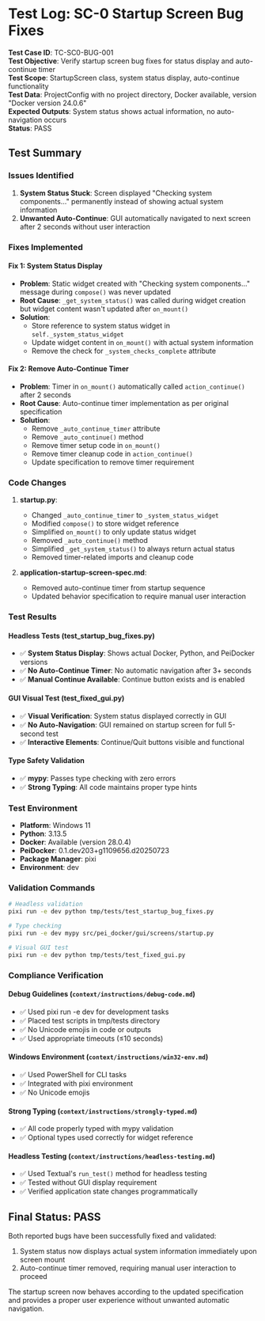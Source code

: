 # Test Log: SC-0 Startup Screen Bug Fixes

**Test Case ID**: TC-SC0-BUG-001  
**Test Objective**: Verify startup screen bug fixes for status display and auto-continue timer  
**Test Scope**: StartupScreen class, system status display, auto-continue functionality  
**Test Data**: ProjectConfig with no project directory, Docker available, version "Docker version 24.0.6"  
**Expected Outputs**: System status shows actual information, no auto-navigation occurs  
**Status**: PASS

## Test Summary

### Issues Identified
1. **System Status Stuck**: Screen displayed "Checking system components..." permanently instead of showing actual system information
2. **Unwanted Auto-Continue**: GUI automatically navigated to next screen after 2 seconds without user interaction

### Fixes Implemented

#### Fix 1: System Status Display
- **Problem**: Static widget created with "Checking system components..." message during `compose()` was never updated
- **Root Cause**: `_get_system_status()` was called during widget creation but widget content wasn't updated after `on_mount()`
- **Solution**: 
  - Store reference to system status widget in `self._system_status_widget`
  - Update widget content in `on_mount()` with actual system information
  - Remove the check for `_system_checks_complete` attribute

#### Fix 2: Remove Auto-Continue Timer
- **Problem**: Timer in `on_mount()` automatically called `action_continue()` after 2 seconds
- **Root Cause**: Auto-continue timer implementation as per original specification
- **Solution**:
  - Remove `_auto_continue_timer` attribute
  - Remove `_auto_continue()` method
  - Remove timer setup code in `on_mount()`
  - Remove timer cleanup code in `action_continue()`
  - Update specification to remove timer requirement

### Code Changes

1. **startup.py**:
   - Changed `_auto_continue_timer` to `_system_status_widget`
   - Modified `compose()` to store widget reference
   - Simplified `on_mount()` to only update status widget
   - Removed `_auto_continue()` method
   - Simplified `_get_system_status()` to always return actual status
   - Removed timer-related imports and cleanup code

2. **application-startup-screen-spec.md**:
   - Removed auto-continue timer from startup sequence
   - Updated behavior specification to require manual user interaction

### Test Results

#### Headless Tests (test_startup_bug_fixes.py)
- ✅ **System Status Display**: Shows actual Docker, Python, and PeiDocker versions
- ✅ **No Auto-Continue Timer**: No automatic navigation after 3+ seconds
- ✅ **Manual Continue Available**: Continue button exists and is enabled

#### GUI Visual Test (test_fixed_gui.py)
- ✅ **Visual Verification**: System status displayed correctly in GUI
- ✅ **No Auto-Navigation**: GUI remained on startup screen for full 5-second test
- ✅ **Interactive Elements**: Continue/Quit buttons visible and functional

#### Type Safety Validation
- ✅ **mypy**: Passes type checking with zero errors
- ✅ **Strong Typing**: All code maintains proper type hints

### Test Environment
- **Platform**: Windows 11
- **Python**: 3.13.5
- **Docker**: Available (version 28.0.4)
- **PeiDocker**: 0.1.dev203+g1109656.d20250723
- **Package Manager**: pixi
- **Environment**: dev

### Validation Commands

```bash
# Headless validation
pixi run -e dev python tmp/tests/test_startup_bug_fixes.py

# Type checking
pixi run -e dev mypy src/pei_docker/gui/screens/startup.py

# Visual GUI test
pixi run -e dev python tmp/tests/test_fixed_gui.py
```

### Compliance Verification

#### Debug Guidelines (`context/instructions/debug-code.md`)
- ✅ Used pixi run -e dev for development tasks
- ✅ Placed test scripts in tmp/tests directory
- ✅ No Unicode emojis in code or outputs
- ✅ Used appropriate timeouts (≤10 seconds)

#### Windows Environment (`context/instructions/win32-env.md`)
- ✅ Used PowerShell for CLI tasks
- ✅ Integrated with pixi environment
- ✅ No Unicode emojis

#### Strong Typing (`context/instructions/strongly-typed.md`)
- ✅ All code properly typed with mypy validation
- ✅ Optional types used correctly for widget reference

#### Headless Testing (`context/instructions/headless-testing.md`)
- ✅ Used Textual's `run_test()` method for headless testing
- ✅ Tested without GUI display requirement
- ✅ Verified application state changes programmatically

## Final Status: PASS

Both reported bugs have been successfully fixed and validated:
1. System status now displays actual system information immediately upon screen mount
2. Auto-continue timer removed, requiring manual user interaction to proceed

The startup screen now behaves according to the updated specification and provides a proper user experience without unwanted automatic navigation.